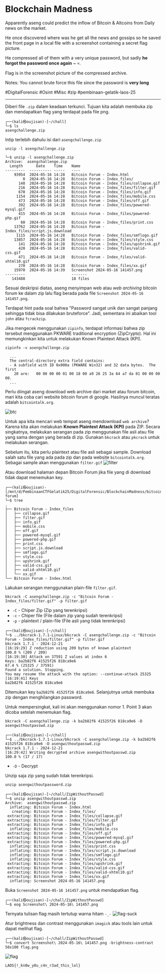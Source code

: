 # Blockchain Madness
Apparently aseng could predict the inflow of Bitcoin & Altcoins from Daily news on the market.

He once discovered where was he get all the news and gossips so he saved the front page in a local file with a screenshot containing a secret flag picture.

He compressed all of them with a very unique password, but sadly **he forgot the password once again** ~ 💀.

Flag is in the screenshot picture of the compressed archive.

Notes: You cannot brute force this file since the password is **very long**

#DigitalForensic #Osint #Misc #zip #pembinaan-gelatik-laos-25
___
Diberi file `.zip` dalam keadaan terkunci. Tujuan kita adalah membuka zip dan mendapatkan flag yang terdapat pada file png.
```
┌──(kali㉿oujisan)-[~/chall]
└─$ ls
asengchallenge.zip
```

Intip terlebih dahulu isi dari `asengchallenge.zip`
```
unzip -l asengchallenge.zip
```

```┌──(kali㉿oujisan)-[~/chall]
└─$ unzip -l asengchallenge.zip
Archive:  asengchallenge.zip
  Length      Date    Time    Name
---------  ---------- -----   ----
    93954  2024-05-16 14:28   Bitcoin Forum - Index.html
        0  2024-05-16 14:28   Bitcoin Forum - Index_files/
      148  2024-05-16 14:28   Bitcoin Forum - Index_files/collapse.gif
      216  2024-05-16 14:28   Bitcoin Forum - Index_files/filter.gif
      670  2024-05-16 14:28   Bitcoin Forum - Index_files/info.gif
     1154  2024-05-16 14:28   Bitcoin Forum - Index_files/mobile.css
      473  2024-05-16 14:28   Bitcoin Forum - Index_files/off.gif
      392  2024-05-16 14:28   Bitcoin Forum - Index_files/powered-mysql.gif
      415  2024-05-16 14:28   Bitcoin Forum - Index_files/powered-php.gif
       60  2024-05-16 14:28   Bitcoin Forum - Index_files/print.css
    13762  2024-05-16 14:28   Bitcoin Forum - Index_files/script.js.download
     1115  2024-05-16 14:28   Bitcoin Forum - Index_files/smflogo.gif
    13857  2024-05-16 14:28   Bitcoin Forum - Index_files/style.css
      141  2024-05-16 14:28   Bitcoin Forum - Index_files/upshrink.gif
      420  2024-05-16 14:28   Bitcoin Forum - Index_files/valid-css.gif
      471  2024-05-16 14:28   Bitcoin Forum - Index_files/valid-xhtml10.gif
      270  2024-05-16 14:28   Bitcoin Forum - Index_files/xx.gif
    15970  2024-05-16 14:39   Screenshot 2024-05-16 141457.png
---------                     -------
   143488                     18 files
```

Sesuai deskripsi diatas, aseng menyimpan web atau *web archiving* bitcoin forum ke dalam zip lalu flag berada pada file `Screenshot 2024-05-16 141457.png`.

Terdapat hint pada soal bahwa "Password sangat unik dan sangat panjang sehingga tidak bisa dilakukan bruteforce". Jadi, sementara ini abaikan tool `john` atau `fcrackzip`.

Jika mengecek menggunakan `zipinfo`, terdapat informasi bahwa  zip tersebut menggunakan PKWARE traditional encryption (ZipCrypto). Hal ini memungkinkan kita untuk melakukan Known Plaintext Attack (KPI).
```
zipinfo -v asengchallenge.zip
```

```
  ...
  The central-directory extra field contains:
  - A subfield with ID 0x000a (PKWARE Win32) and 32 data bytes.  The first
    20 are:   00 00 00 00 01 00 18 00 a9 26 25 3a 64 a7 da 01 00 00 00 00.
  ...
```

Perlu diingat aseng download web archive dari market atau forum bitcoin, mari kita coba cari website bitcoin forum di google. Hasilnya muncul teratas adalah `bitcointalk.org`.

![btc](./img/bitcoin-forum.png)

Untuk apa kita mencari web tempat aseng mendownload `web archive`? 
Karena kita akan melakukan **Known Plaintext Attack (KPI)** pada ZIP. Secara singkatnya, melakukan serangan pada zip menggunakan file asli atau file yang sama dengan yang berada di zip. Gunakan `bkcrack` atau `pkcrack` untuk melakukan serangan.

Sebelum itu, kita perlu plaintext atau file asli sebagai sample. Download salah satu file yang ada pada zip dan pada website `bitcointalk.org`. Sebagai sample akan menggunakan `filter.gif`
![filter](./img/btc-filter.png)

Atau download halaman depan Bitcoin Forum jika file yang di download tidak dapat menemukan key.
```
┌──(kali㉿oujisan)-[/mnt/d/PembinaanCTFGelatik25/DigitalForensic/BlockchainMadness/bitcoin forum]
└─$ tree
.
├── Bitcoin Forum - Index_files
│   ├── collapse.gif
│   ├── filter.gif
│   ├── info.gif
│   ├── mobile.css
│   ├── off.gif
│   ├── powered-mysql.gif
│   ├── powered-php.gif
│   ├── print.css
│   ├── script.js.download
│   ├── smflogo.gif
│   ├── style.css
│   ├── upshrink.gif
│   ├── valid-css.gif
│   ├── valid-xhtml10.gif
│   └── xx.gif
└── Bitcoin Forum - Index.html
```

Lakukan serangan menggunakan plain-file `filter.gif`.
```
bkcrack -C asengchallenge.zip -c "Bitcoin Forum - Index_files/filter.gif" -p filter.gif
```
- `-C` - Chiper Zip (Zip yang terenkripsi)
- `-c` - Chiper file (File dalam zip yang sudah terenkripsi)
- `-p` - plaintext / plain-file (File asli yang tidak terenkripsi)

```
┌──(kali㉿oujisan)-[~/chall]
└─$ ../bkcrack-1.7.1-Linux/bkcrack -C asengchallenge.zip -c "Bitcoin Forum - Index_files/filter.gif" -p filter.gif
bkcrack 1.7.1 - 2024-12-21
[16:19:29] Z reduction using 209 bytes of known plaintext
100.0 % (209 / 209)
[16:19:30] Attack on 37591 Z values at index 6
Keys: ba2b82f6 41525f26 818ca9e6
67.4 % (25325 / 37591)
Found a solution. Stopping.
You may resume the attack with the option: --continue-attack 25325
[16:19:41] Keys
ba2b82f6 41525f26 818ca9e6
```

Ditemukan key `ba2b82f6 41525f26 818ca9e6`.  Selanjutnya untuk membuka zip dengan menghilangkan password.

Untuk mempersingkat, kali ini akan menggunakan nomor 1.  Point  3 akan dicoba setelah menemukan flag.
```
bkcrack -C asengchallenge.zip -k ba2b82f6 41525f26 818ca9e6 -D asengwithoutpasswd.zip
```

```
┌──(kali㉿oujisan)-[~/chall]
└─$ ../bkcrack-1.7.1-Linux/bkcrack -C asengchallenge.zip -k ba2b82f6 41525f26 818ca9e6 -D asengwithoutpasswd.zip
bkcrack 1.7.1 - 2024-12-21
[16:29:42] Writing decrypted archive asengwithoutpasswd.zip
100.0 % (17 / 17)
```
- `-D` - Decrypt

Unzip saja zip yang sudah tidak terenkripsi.
```
unzip asengwithoutpassword.zip
```

```
┌──(kali㉿oujisan)-[~/chall/ZipWithoutPasswd]
└─$ unzip asengwithoutpasswd.zip
Archive:  asengwithoutpasswd.zip
  inflating: Bitcoin Forum - Index.html
   creating: Bitcoin Forum - Index_files/
 extracting: Bitcoin Forum - Index_files/collapse.gif
 extracting: Bitcoin Forum - Index_files/filter.gif
 extracting: Bitcoin Forum - Index_files/info.gif
  inflating: Bitcoin Forum - Index_files/mobile.css
 extracting: Bitcoin Forum - Index_files/off.gif
 extracting: Bitcoin Forum - Index_files/powered-mysql.gif
 extracting: Bitcoin Forum - Index_files/powered-php.gif
  inflating: Bitcoin Forum - Index_files/print.css
  inflating: Bitcoin Forum - Index_files/script.js.download
  inflating: Bitcoin Forum - Index_files/smflogo.gif
  inflating: Bitcoin Forum - Index_files/style.css
 extracting: Bitcoin Forum - Index_files/upshrink.gif
 extracting: Bitcoin Forum - Index_files/valid-css.gif
 extracting: Bitcoin Forum - Index_files/valid-xhtml10.gif
 extracting: Bitcoin Forum - Index_files/xx.gif
  inflating: Screenshot 2024-05-16 141457.png
```

Buka `Screenshot 2024-05-16 141457.png` untuk mendapatkan flag.
```
┌──(kali㉿oujisan)-[~/chall/ZipWithoutPasswd]
└─$ eog Screenshot\ 2024-05-16\ 141457.png
```

Ternyata tulisan flag masih tertutup warna hitam `-_-`
![flag-suck](./img/flag-suck.png)

Atur brightness dan contrast menggunakan `imagick` atau tools lain untuk dapat melihat flag.
```
┌──(kali㉿oujisan)-[~/chall/ZipWithoutPasswd]
└─$ convert Screenshot\ 2024-05-16\ 141457.png -brightness-contrast 50x100 flag.png
```
![flag](./img/edited-flag.png)

```
LAOS{!_kn0w_y0u_c4n_r3ad_this_lol}
```
